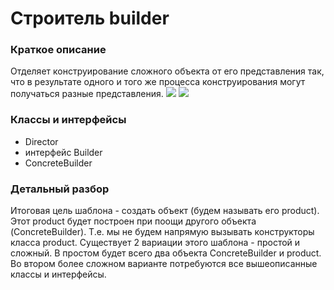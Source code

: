 # Строитель builder
### Краткое описание
Отделяет конструирование сложного объекта от его представления так, что в результате одного и того же процесса конструирования могут получаться разные представления.
![](https://habrastorage.org/r/w1560/getpro/habr/post_images/16b/2fe/a7f/16b2fea7f7f4dcd14fe2ad0b0bb9bf84.jpg)
![](https://upload.wikimedia.org/wikipedia/ru/2/28/Builder.gif)
### Классы и интерфейсы
- Director
- интерфейс Builder
- ConcreteBuilder
### Детальный разбор
Итоговая цель шаблона - создать объект (будем называть его product). Этот product будет построен при поощи другого
объекта (ConcreteBuilder). Т.е. мы не будем напрямую вызывать конструкторы класса product.
Существует 2 вариации этого шаблона - простой и сложный. В простом будет всего два объекта ConcreteBuilder и product. Во втором более сложном варианте потребуются все вышеописанные классы и интерфейсы.

